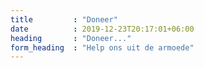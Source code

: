 ```yaml
---
title         : "Doneer"
date          : 2019-12-23T20:17:01+06:00
heading       : "Doneer..."
form_heading  : "Help ons uit de armoede"
---
```


